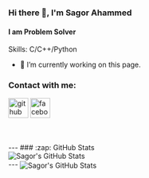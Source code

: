### Hi there 👋, I'm Sagor Ahammed
#### I am Problem Solver

Skills: C/C++/Python

- 🔭 I’m currently working on this page. 

### Contact with me: 

[<img src='https://cdn.jsdelivr.net/npm/simple-icons@3.0.1/icons/github.svg' alt='github' height='40'>](https://github.com/https://github.com/Sagor-Ahammed)  [<img src='https://cdn.jsdelivr.net/npm/simple-icons@3.0.1/icons/facebook.svg' alt='facebook' height='40'>](https://www.facebook.com/https://www.facebook.com/profile.php?id=100008468764001)  



<br />
<br />
---
  ### :zap: GitHub Stats
  <br/>
  <img align="center" alt="Sagor's GitHub Stats" src="https://github-readme-stats.vercel.app/api?username=Sagor-Ahammed&show_icons=true&theme=tokyonight" />
<br />
---
  
  <img align="center"  alt="Sagor's GitHub Stats" src="https://github-readme-stats.vercel.app/api/top-langs/?username=Sagor-Ahammed&show_icons=true" />

